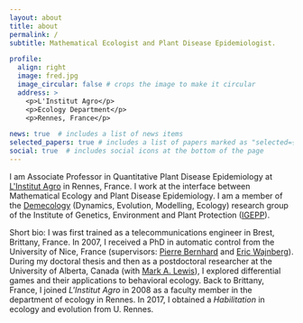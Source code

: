 ```yaml
---
layout: about
title: about
permalink: /
subtitle: Mathematical Ecologist and Plant Disease Epidemiologist. 

profile:
  align: right
  image: fred.jpg
  image_circular: false # crops the image to make it circular
  address: >
    <p>L'Institut Agro</p> 
    <p>Ecology Department</p>
    <p>Rennes, France</p>

news: true  # includes a list of news items
selected_papers: true # includes a list of papers marked as "selected={true}"
social: true  # includes social icons at the bottom of the page
---
```


I am Associate Professor in Quantitative Plant Disease Epidemiology at [L'Institut Agro](https://www.institut-agro.fr/fr) in Rennes, France. I work at the interface between Mathematical Ecology and Plant Disease Epidemiology. I am a member of the [Demecology](https://www6.rennes.inrae.fr/igepp_eng/Research-teams/Demecology) (Dynamics, Evolution, Modelling, Ecology) research group of the Institute of Genetics, Environment and Plant Protection ([IGEPP](https://www6.rennes.inrae.fr/igepp_eng/)).

Short bio: I was first trained as a telecommunications engineer in Brest, Brittany, France. In 2007, I received a PhD in automatic control from the University of Nice, France (supervisors: [Pierre Bernhard](http://www-sop.inria.fr/members/Pierre.Bernhard/index_en.shtml) and [Eric Wajnberg](http://www2.sophia.inra.fr/perso/wajnberg/index.htm)). During my doctoral thesis and then as a postdoctoral researcher at the University of Alberta, Canada (with [Mark A. Lewis](http://grad.biology.ualberta.ca/mlewis/mark-lewis-2/)), I explored differential games and their applications to behavioral ecology. Back to Brittany, France, I joined *L'Institut Agro* in 2008 as a faculty member in the department of ecology in Rennes. In 2017, I obtained a *Habilitation* in ecology and evolution from U. Rennes.
